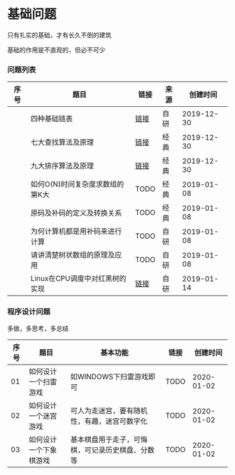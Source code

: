 # 基础问题

只有扎实的基础，才有长久不倒的建筑

基础的作用是不直观的，但必不可少

### 问题列表

|序号|题目|链接|来源|创建时间|
|--|--|--|--|--|
||四种基础链表|[链接](四种基础链表)|自研|2019-12-30|
||七大查找算法及原理|[链接](七大查找算法及原理)|经典|2019-12-30|
||九大排序算法及原理|[链接](九大排序算法及原理)|经典|2019-12-30|
||如何O(N)时间复杂度求数组的第K大|TODO|经典|2019-01-08|
||原码及补码的定义及转换关系|TODO|经典|2019-01-08|
||为何计算机都是用补码来进行计算|TODO|自研|2019-01-08|
||请讲清楚树状数组的原理及应用|TODO|自研|2019-01-08|
||Linux在CPU调度中对红黑树的实现|[链接](Linux在CPU调度中对红黑树的实现)|自研|2019-01-14|

### 程序设计问题

多做，多思考，多总结

|序号|题目|基本功能|链接|创建时间|
|--|--|--|--|--|
|01|如何设计一个扫雷游戏|如WINDOWS下扫雷游戏即可|TODO|2020-01-02|
|02|如何设计一个迷宫游戏|可人为走迷宫，要有随机性，有趣，迷宫可数字化|TODO|2020-01-02|
|03|如何设计一个下象棋游戏|基本棋盘用于走子，可悔棋，可记录历史棋盘、分数等|TODO|2020-01-02|
